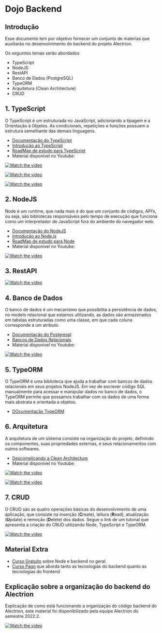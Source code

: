# Dojo Backend

## Introdução

Esse documento tem por objetivo fornecer um conjunto de materias que auxiliarão no desenvolvimento do backend do projeto Alectrion.

Os seguintes temas serão abordados

- TypeScript
- NodeJS
- RestAPI
- Banco de Dados (PostgreSQL)
- TypeORM
- Arquitetura (Clean Architecture)
- CRUD

## 1. TypeScript

O TypeScript é um estruturada no JavaScript, adicionando a tipagem e a Orientação à Objetos. As condicionais, repetições e funções possuem a estrutura semelhante das demais linguagens.

- [Documentação do TypeScript](https://www.typescriptlang.org/docs/handbook/typescript-from-scratch.html)
- [Introdução ao TypeScript](https://www.devmedia.com.br/introducao-ao-typescript/36729)
- [RoadMap de estudo para TypeScript](https://roadmap.sh/typescript)
- Material disponível no Youtube:

[![Watch the video](https://img.youtube.com/vi/67ki0t_VWc0/maxresdefault.jpg)](https://www.youtube.com/playlist?list=PL62G310vn6nGg5OzjxE8FbYDzCs_UqrUs)

[![Watch the video](https://img.youtube.com/vi/30LWjhZzg50/maxresdefault.jpg)](https://www.youtube.com/watch?v=30LWjhZzg50)

[![Watch the video](https://img.youtube.com/vi/gp5H0Vw39yw/maxresdefault.jpg)](https://www.youtube.com/watch?v=gp5H0Vw39yw)

## 2. NodeJS

Node é um runtime, que nada mais é do que um conjunto de códigos, API’s, ou seja, são bibliotecas responsáveis pelo tempo de execução que funciona como um interpretador de JavaScript fora do ambiente do navegador web.

- [Documentação do NodeJS](https://nodejs.org/pt-br/docs)
- [Introdução ao Node.js](https://diegomariano.com/introducao-ao-node-js/)
- [RoadMap de estudo para Node](https://roadmap.sh/nodejs)
- Material disponível no Youtube:

[![Watch the video](https://img.youtube.com/vi/gG3pytAY2MY/maxresdefault.jpg)](https://www.youtube.com/watch?v=gG3pytAY2MY&list=PLWKjhJtqVAbmGQoa3vFjeRbRADAOC9drk&index=8)

## 3. RestAPI
[![Watch the video](https://img.youtube.com/vi/ghTrp1x_1As/maxresdefault.jpg)](https://www.youtube.com/watch?v=ghTrp1x_1As)

## 4. Banco de Dados

O banco de dados é um mecanismo que possibilita a persistência de dados, no modelo relacional que estamos utilizando, as dados são armazenados em tabelas estruturadas como uma classe, em que cada coluna corresponde a um atributo.

- [Documentação do Postgresql](https://www.postgresql.org/docs/)
- [Bancos de Dados Relacionais](https://www.devmedia.com.br/bancos-de-dados-relacionais/20401)
- Material disponível no Youtube:

[![Watch the video](https://img.youtube.com/vi/l5VXbLNYu2U/maxresdefault.jpg)](https://www.youtube.com/watch?v=l5VXbLNYu2U)


## 5. TypeORM

O TypeORM é uma biblioteca que ajuda a trabalhar com bancos de dados relacionais em seus projetos NodeJS. Em vez de escrever código SQL manualmente para acessar e manipular dados no banco de dados, o TypeORM permite que possamos trabalhar com os dados de uma forma mais abstrata e orientada a objetos.

- [DOcumentação TypeORM](https://typeorm.io/)

## 6. Arquitetura

A arquitetura de um sistema consiste na organização do projeto, definindo os componentes, suas propriedades externas, e seus relacionamentos com outros softwares.

- [Descomplicando a Clean Architecture](https://medium.com/luizalabs/descomplicando-a-clean-architecture-cf4dfc4a1ac6)
- Material disponível no Youtube:

[![Watch the video](https://img.youtube.com/vi/kYx1QC1XZSo/maxresdefault.jpg)](https://www.youtube.com/watch?v=kYx1QC1XZSo)

[![Watch the video](https://img.youtube.com/vi/7BNoxRntLYo/maxresdefault.jpg)](https://www.youtube.com/watch?v=7BNoxRntLYo)


## 7. CRUD

O CRUD são as quatro operações básicas do desenvolvimento de uma aplicação, que consiste na inserção (**C**reate), leitura (**R**ead), atualização (**U**pdate) e remoção (**D**elete) dos dados. Segue o link de um tutorial que apresenta a criação do CRUD utilizando Node, TypeScript e TypeORM.

[![Watch the video](https://img.youtube.com/vi/j8cm2C5-xn8/maxresdefault.jpg)](https://www.youtube.com/watch?v=j8cm2C5-xn8)


## Material Extra

- [Curso Gratuito](https://www.freecodecamp.org/learn/back-end-development-and-apis/#managing-packages-with-npm) sobre Node e backend no geral.
- [Curso Pago](https://www.udemy.com/course/dev-fullstack/) que aborda tanto as tecnologias do backend quanto as tecnologias do frontend

## Explicação sobre a organização do backend do Alectrion

Explicação de como está funcionando a organização do código backend do Alectrion, este material foi disponibilizado pela equipe Alectrion do semestre 2022.2.

[![Watch the video](https://img.youtube.com/vi/Rn4D-ObdteI/maxresdefault.jpg)](https://www.youtube.com/watch?v=Rn4D-ObdteI)